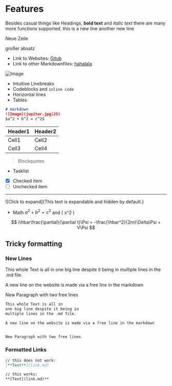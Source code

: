 # Features

Besides casual things like Headings, **bold text** and *italic text* there are many more functions supported.
this is a new line 
another new line

Neue Zeile


großer absatz

- Link to Websites: [Gitub](https://github.com/thhaase)
- Link to other Markdownfiles: [hahalala](how_to_use.md)


![Image](jupiter.jpg|25)

- Intuitive Linebreaks
- Codeblocks and `inline code`
- Horizontal lines 
- Tables


```markdown
# markdown
![Image](jupiter.jpg|25)
$a^2 + b^2 = c^2$
```


| Header1 | Header2 |
|---------|---------|
| Cell1   | Cell2   |
| Cell3   | Cell4   |


> Blockquotes

- Tasklist  

- [x] Checked item
- [ ] Unchecked item

---

![Click to expand]{This text is expandable and hidden by default.}


- Math $a^2 + b^2 = c^2$ and \( x^2 \)


$$
i\hbar\frac{\partial}{\partial t}\Psi = -\frac{\hbar^2}{2m}\Delta\Psi + V\Psi
$$




## Tricky formatting

### New Lines
This whole Text is all in
one big line despite it being in 
multiple lines in the .md file.

A new line on the website is made via a free line in the markdown


New Paragraph with two free lines 


```markdown
This whole Text is all in
one big line despite it being in 
multiple lines in the .md file.

A new line on the website is made via a free line in the markdown


New Paragraph with two free lines 
```



### Formatted Links
```markdown
// this does not work: 
[**Text**](link.md)

// this works:
**[Text](link.md)**
```

